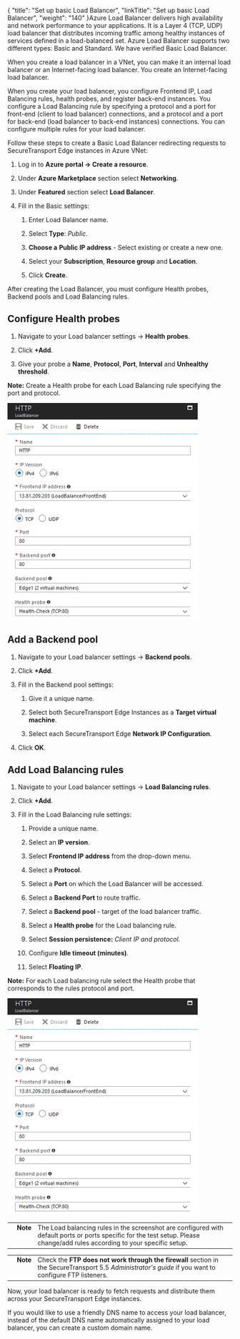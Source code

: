 {
    "title": "Set up basic Load Balancer",
    "linkTitle": "Set up basic Load Balancer",
    "weight": "140"
}Azure Load Balancer delivers high availability and network performance to your applications. It is a Layer 4 (TCP, UDP) load balancer that distributes incoming traffic among healthy instances of services defined in a load-balanced set. Azure Load Balancer supports two different types: Basic and Standard. We have verified Basic Load Balancer.



When you create a load balancer in a VNet, you can make it an internal load balancer or an Internet-facing load balancer. You create an Internet-facing load balancer.



When you create your load balancer, you configure Frontend IP, Load Balancing rules, health probes, and register back-end instances. You configure a Load Balancing rule by specifying a protocol and a port for front-end (client to load balancer) connections, and a protocol and a port for back-end (load balancer to back-end instances) connections. You can configure multiple rules for your load balancer.



Follow these steps to create a Basic Load Balancer redirecting requests to SecureTransport Edge instances in Azure VNet:



1.  Log in to **Azure portal -> Create a resource**.

2.  Under **Azure Marketplace** section select **Networking**.

3.  Under **Featured** section select **Load Balancer**.

4.  Fill in the Basic settings:

    1.  Enter Load Balancer name.

    2.  Select **Type**: *Public*.

    3.  **Choose a** **Public IP address** - Select existing or create a new one.

    4.  Select your **Subscription**, **Resource group** and **Location**.

    5.  Click **Create**.



After creating the Load Balancer, you must configure Health probes, Backend pools and Load Balancing rules.



## Configure Health probes



1.  Navigate to your Load balancer settings -> **Health probes**.

2.  Click **+Add**.

3.  Give your probe a **Name**, **Protocol**, **Port**, **Interval** and **Unhealthy threshold**.



**Note:** Create a Health probe for each Load Balancing rule specifying the port and protocol.



![](loadbalancer-rules.PNG)



## Add a Backend pool



1.  Navigate to your Load balancer settings -> **Backend pools**.

2.  Click **+Add**.

3.  Fill in the Backend pool settings:

    1.  Give it a unique name.

    2.  Select both SecureTransport Edge Instances as a **Target virtual machine**.

    3.  Select each SecureTransport Edge **Network IP Configuration**.

4.  Click **OK**.



## Add Load Balancing rules



1.  Navigate to your Load balancer settings -> **Load Balancing rules**.

2.  Click **+Add**.

3.  Fill in the Load Balancing rule settings:

    1.  Provide a unique name.

    2.  Select an **IP version**.

    3.  Select **Frontend IP address** from the drop-down menu.

    4.  Select a **Protocol**.

    5.  Select a **Port** on which the Load Balancer will be accessed.

    6.  Select a **Backend Port** to route traffic.

    7.  Select a **Backend pool** - target of the load balancer traffic.

    8.  Select a **Health probe** for the Load balancing rule.

    9.  Select **Session persistence:** *Client IP and protocol*.

    10. Configure **Idle timeout (minutes)**.

    11. Select **Floating IP**.



**Note:** For each Load balancing rule select the Health probe that corresponds to the rules protocol and port.



![](loadbalancer-rules.PNG)



<table cellpadding="0" cellspacing="0">
   <col/>
   <col/>
   <col/>
      <tr>
         <td valign="top">         </td>
         <td valign="top"><span><b>Note</b></span>
         </td>
         <td data-mc-autonum="&lt;b&gt;Note&lt;/b&gt;" valign="top">The Load balancing rules in the screenshot are configured with default ports or ports specific for the test setup. Please change/add rules according to your specific setup.         </td>
      </tr>
</table>



<table cellpadding="0" cellspacing="0">
   <col/>
   <col/>
   <col/>
      <tr>
         <td valign="top">         </td>
         <td valign="top"><span><b>Note</b></span>
         </td>
         <td data-mc-autonum="&lt;b&gt;Note&lt;/b&gt;" valign="top">Check the <strong>FTP does not work through the firewall</strong> section in the <span>SecureTransport</span><i> </i><span>5.5</span><i> Administrator's guide</i> if you want to configure FTP listeners.         </td>
      </tr>
</table>



Now, your load balancer is ready to fetch requests and distribute them across your SecureTransport Edge instances.



If you would like to use a friendly DNS name to access your load balancer, instead of the default DNS name automatically assigned to your load balancer, you can create a custom domain name.

